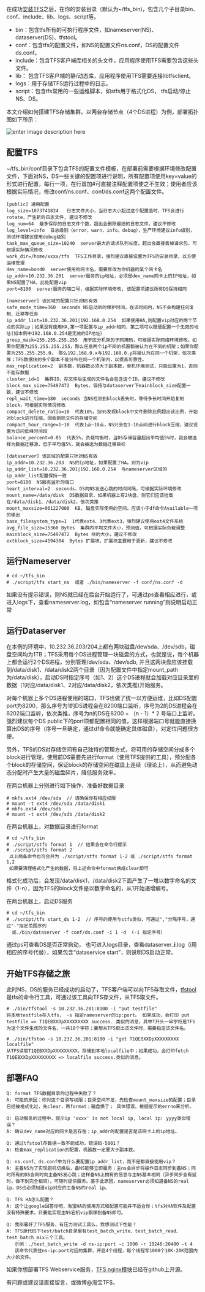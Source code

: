 在成功[安装TFS][1]之后，在你的安装目录（默认为~/tfs_bin)，包含几个子目录bin、conf、include、lib、logs、script等。

*   bin：包含tfs所有的可执行程序文件，如nameserver(NS)、dataserver(DS)、tfstool。
*   conf：包含tfs的配置文件，如NS的配置文件ns.conf，DS的配置文件ds.conf。
*   include：包含TFS客户端库相关的头文件，应用程序使用TFS需要包含这些头文件。
*   lib： 包含TFS客户端的静/动态库，应用程序使用TFS需要连接libtfsclient。
*   logs：用于存储TFS运行过程中的日志。
*   script：包含tfs常用的一些运维脚本，如stfs用于格式化DS， tfs启动/停止NS、DS。

本文介绍如何搭建TFS存储集群，以两台存储节点（4个DS进程）为例，部署拓扑图如下所示：

![enter image description here][2]

配置TFS
-------

~/tfs_bin/conf目录下包含TFS的配置文件模板，在部署前需要根据环境修改配置文件，下面对NS，DS一些关键的配置项进行说明，所有配置项使用key=value的形式进行配置，每行一项，在行首加#可直接注释配置项使之不生效；使用者应该根据实际情况，修改conf/ns.conf、conf/ds.conf这两个配置文件。

    [public] 通用配置
    log_size=1073741824   日志文件大小，当日志大小超过这个配置值时，TFS会进行rotate，产生新的日志文件, 建议不修改
    log_num=64  最多保存的日志文件个数，超出会删除最旧的日志文件，建议不修改
    log_level=info  日志级别（error，warn，info，debug），生产环境建议info级别， 测试环境建议使用debug级别
    task_max_queue_size=10240  server最大的请求队列长度，超出会直接丢掉请求包，可根据实际情况修改
    work_dir=/home/xxxx/tfs  TFS工作目录，强烈建议直接设置为TFS的安装目录，以方便运维管理
    dev_name=bond0  server使用的网卡名，需要修改为你机器的某个网卡名
    ip_addr=10.232.36.201  server服务的ip地址，必须是dev_name网卡上的IP地址，如果NS配置了HA，此处配置vip
    port=8100  server服务的端口号，根据实际环境修改, 该配置项建议所有DS保持相同
    
    [nameserver] 该区域的配置只针对NS有效
    safe_mode_time=360  seconds NS启动后的保护时间，在该时间内，NS不会构建任何复制、迁移等任务
    ip_addr_list=10.232.36.201|192.168.0.254  如果使用HA,则配置vip对应的两个节点的实际ip；如果没有使用HA,第一项配置与ip_addr相同，第二项可以随便配置一个无效的地址(如本例中192.168.0.254是无效的IP地址）
    group_mask=255.255.255.255  用于区分机架的子网掩码，可根据实际网络环境修改。如果你配置为255.255.255.255，那么任意两个ip不同的机器都被认为在不同的机架；如果你配置为255.255.255.0， 那么192.168.0.x与192.168.0.y将被认为在同一个机架，依次类推；TFS数据块的多个副本不能分布在同一个机架内，以提高可靠性。
    max_replication=2  副本数，机器数必须大于副本数，单机环境测试，只能设置为1，否则不能存数据
    cluster_id=1  集群ID，存文件后生成的文件名会包含这个ID，建议不修改
    block_max_size=75497472  Bytes，保持与dataserver下mainblock_size配置一致，建议不修改
    repl_wait_time=180  seconds 当NS检测到block丢失时，等待多长时间开始复制block，可根据实际情况修改
    compact_delete_ratio=10  代表10%，当NS发现block中文件删除比例超出该比例，开始对block进行压缩，回收删除文件的存储空间
    compact_hour_range=1~10  代表1点~10点，NS只会在1-10点间进行block压缩，建议设置为访问低峰时间段
    balance_percent=0.05  代表5%，负载均衡时，当DS存储容量超出平均值5%时，就会被选择为数据迁移源，低于平均值5%，就会被选为数据迁移目标
    
    [dataserver] 该区域的配置只针对NS有效
    ip_addr=10.232.36.203  NS的ip地址，如果配置了HA，则为vip
    ip_addr_list=10.232.36.201|192.168.0.254  与nameserver区域的ip_addr_list配置保持一致
    port=8100  NS服务监听的端口
    heart_interval=2  seconds，DS向NS发送心跳的时间间隔，可根据实际环境修改
    mount_name=/data/disk  DS数据目录，如果机器上有2块盘，则它们应该挂载在/data/disk1、/data/disk2，依次类推
    mount_maxsize=961227000  KB, 磁盘实际使用的空间，应该小于df命令Available一项的输出
    base_filesystem_type=1  1代表ext4、3代表ext3，强烈建议使用ext4文件系统
    avg_file_size=15360 Bytes  集群内平均文件大小，预测值，可根据实际负载调整
    mainblock_size=75497472  Bytes 块的大小，建议不修改
    extblock_size=4194304  Bytes 扩展块，扩展块主要用于更新，建议不修改
    

运行Nameserver
--------------

    # cd ~/tfs_bin
    # ./script/tfs start_ns  或者 ./bin/nameserver -f conf/ns.conf -d
    

如果没有提示错误，则NS就已经在后台开始运行了，可通过ps查看相应进行，或进入logs下，查看nameserver.log，如包含“nameserver running”则说明启动正常

运行Dataserver
--------------

在本例的环境中，10.232.36.203/204上都有两块磁盘/dev/sda、/dev/sdb，磁盘空间均为1TB；TFS采用每个DS进程管理一块磁盘的方式，也就是说，每个机器上都会运行2个DS进程，分别管理/dev/sda、/dev/sdb, 并且这两块盘应该挂载到/data/disk1、/data/disk2两个目录（因为配置文件中指定mount_path为/data/disk），启动DS时指定序号（如1、2）这个DS进程就会加载对应目录里的数据（1对应/data/disk1、2对应/data/disk2，依次类推)开始服务。

对每个机器上多个DS进程使用的端口，TFS也做了统一以方便运维，比如DS配置port为8200，那么序号为1的DS进程会在8200端口监听，序号为2的DS进程会在8202端口监听，依次类推，序号为n的DS在8200 + （n - 1）* 2 号端口上监听。强烈建议每个DS public下的port项都配置相同的值，这样根据端口号就能直接换算出DS的序号（序号一旦确定，通过df命令就能确定具体磁盘），对定位问题很方便。

另外，TFS的DS对存储空间有自己独特的管理方式，将可用的存储空间分成多个block进行管理，使用前DS需要先进行format（使用TFS提供的工具），预分配各个block的存储空间，保证block的存储空间在磁盘上连续（理论上），从而避免动态分配时产生大量的磁盘碎片，降低服务效率。

在两台机器上分别进行如下操作，准备好数据目录

    # mkfs.ext4 /dev/sda  // 请确保你有相应权限
    # mount -t ext4 /dev/sda /data/disk1
    # mkfs.ext4 /dev/sdb
    # mount -t ext4 /dev/sdb /data/disk2
    

在两台机器上，对数据目录进行format

    # cd ~/tfs_bin
    # ./script/stfs format 1  // 结果会在命令行提示
    # ./script/stfs format 2
     以上两条命令也可合并为 ./script/stfs format 1-2 或 ./script/stfs format 1,2
     如果要清理格式化产生的数据，将上述命令中format换成clear即可
    

格式化成功后，会发现/data/disk1，/data/disk2下面产生了一堆以数字命名的文件（1-n），因为TFS的block文件是以数字命名的，从1开始递增编号。

在两台机器上，启动DS服务

    # cd ~/tfs_bin
    # ./script/tfs start_ds 1-2  // 序号的使用与stfs类似，可通过","分隔序号，通过"-"指定范围序列
      或./bin/dataserver -f conf/ds.conf -i 1 -d  (-i 指定序号）
    

通过ps可查看DS是否正常启动， 也可进入logs目录，查看dataserver_**i**.log（i用相应的序号代替），如果包含“dataservice start”，则说明DS启动正常。

开始TFS存储之旅
---------------

此时NS，DS的服务已经成功的启动了，TFS客户端可以向TFS存取文件，[tfstool][3]是tfs的命令行工具，可通过该工具向TFS存文件，从TFS取文件。

    # ./bin/tfstool -s 10.232.36.201:8100 -i "put testfile"
    将本地testfile存入tfs， -s 指定nameserver的ip:port。 如果成功，会打印 put testfile => T1QEBXXDpXXXXXXXXX success. 类似的消息，其中T开头一串字符是TFS为这个文件生成的文件名，一共18个字符；要想从TFS取出该文件时，需要指定该文件名。
    
    # ./bin/tfstoo -s 10.232.36.201:8100 -i "get T1QEBXXDpXXXXXXXXX localfile"
    从TFS读取T1QEBXXDpXXXXXXXXX，存储到本地localfile中；如果成功，会打印fetch T1QEBXXDpXXXXXXXXX => localfile success.类似的消息。
    

部署FAQ
-------

    Q: format TFS数据目录的过程中失败了？
    A: 可能的原因：你对这个目录写权限；目录空间不足，先检查mount_maxsize的配置；目录已经被格式化过，先clear，再format；磁盘换了； 具体错误，根据提示的errno来分析。
    
    Q: 启动服务的过程中，提示ip 'xxxx' is not local ip, local ip: yyyy类似错误？
    A: 确认dev_name对应的网卡是否存在；ip_addr的配置是否是该网卡上的ip地址。
    
    Q: 通过tfstool存数据一致不能成功，错误码-5001？
    A: 检查max_replication的配置，机器数一定要大于副本数。
    
    Q: ns.conf、ds.conf中为什么要配置ip_addr_list，而不是都直接使用vip？
    A: 主备NS为了实现宕机切换后，备NS能够立即服务；主ns会异步将操作日志同步到备NS；同时所有的DS会同时向主备NS发心跳；这样备NS上拥有的信息与主NS基本相同（异步同步会有延时，做不到完全相同），可随时提供服务。基于此原因，nameserver必须知道备NS的real ip，DS也必须知道vip对应的主备NS的real ip。
    
    Q: TFS HA怎么配置？
    A: 这个让google回答你吧，淘宝HA的使用方式和配置可能并不适合你；tfs对HA软件及配置没有特殊要求，只要能实现主NS宕机vip飘移到备NS即可。
    
    Q: 我部署好了TFS服务，有压力测试工具么，我想测试下性能？
    A: TFS源代码下test/batch目录里有test_batch_write、test_batch_read、test_batch_mix三个工具。
       示例：./test_batch_write -d ns-ip:port -c 1000 -r 10240:20480 -t 4
       该命令代表往ns-ip:port对应的集群，开启4个线程，每个线程写1000个10K-20K范围内大小的文件。
    

如果你想部署TFS Webservice服务，[TFS nginx模块][4]已经在github上开源。

有问题或建议请直接留言，或微博@淘宝TFS。

 [1]: https://github.com/alibaba/tfs/edit/master/INSTALL.md
 [2]: http://e.hiphotos.baidu.com/album/s=550;q=90;c=xiangce,100,100/sign=36ba122263d0f703e2b295d938c12000/622762d0f703918f1c4579ff503d269759eec46b.jpg?referer=68835931359b033b759fc9ea2429&x=.jpg
 [3]: http://code.taobao.org/p/tfs/wiki/tools/
 [4]: https://github.com/taobao/nginx-tfs
